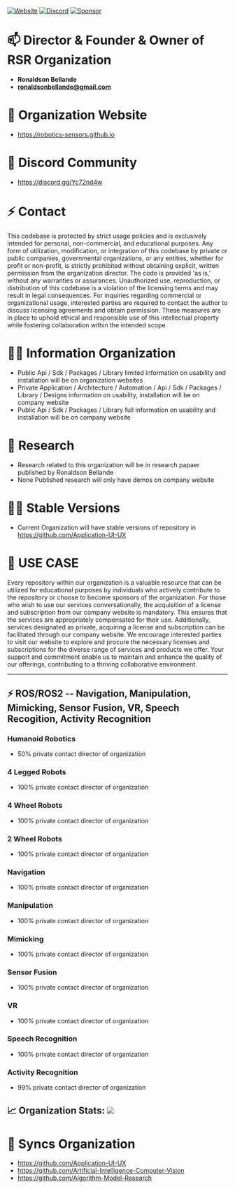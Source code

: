 [![Website](https://img.shields.io/badge/Visit%20our-Website-0099cc?style=for-the-badge)](https://robotics-sensors.github.io)
[![Discord](https://img.shields.io/badge/Join%20our-Discord-7289DA?logo=discord&style=for-the-badge)](https://discord.gg/Yc72nd4w)
[![Sponsor](https://img.shields.io/badge/Sponsor-Robotics%20Sensors%20Research-red?style=for-the-badge&logo=github)](https://github.com/sponsors/Robotics-Sensors)


# 📫 Director & Founder & Owner of RSR Organization
- **Ronaldson Bellande**
- **ronaldsonbellande@gmail.com**

# 🧙 Organization Website
- https://robotics-sensors.github.io

# 🌱 Discord Community
- https://discord.gg/Yc72nd4w

# ⚡ Contact
This codebase is protected by strict usage policies and is exclusively intended for personal, non-commercial, and educational purposes. Any form of utilization, modification, or integration of this codebase by private or public companies, governmental organizations, or any entities, whether for profit or non-profit, is strictly prohibited without obtaining explicit, written permission from the organization director. The code is provided 'as is,' without any warranties or assurances. Unauthorized use, reproduction, or distribution of this codebase is a violation of the licensing terms and may result in legal consequences. For inquiries regarding commercial or organizational usage, interested parties are required to contact the author to discuss licensing agreements and obtain permission. These measures are in place to uphold ethical and responsible use of this intellectual property while fostering collaboration within the intended scope

# 🙋‍♀️ Information Organization
- Public Api / Sdk / Packages / Library limited information on usability and installation will be on organization websites
- Private Application / Architecture / Automation / Api / Sdk / Packages / Library / Designs information on usability, installation will be on company website
- Public Api / Sdk / Packages / Library full information on usability and installation will be on company website

# 🌈 Research
- Research related to this organization will be in research papaer published by Ronaldson Bellande
- None Published research will only have demos on company website

# 👩‍💻 Stable Versions
- Current Organization will have stable versions of repository in https://github.com/Application-UI-UX



# 💼 USE CASE
Every repository within our organization is a valuable resource that can be utilized for educational purposes by individuals who actively contribute to the repository or choose to become sponsors of the organization. For those who wish to use our services conversationally, the acquisition of a license and subscription from our company website is mandatory. This ensures that the services are appropriately compensated for their use. Additionally, services designated as private, acquiring a license and subscription can be facilitated through our company website. We encourage interested parties to visit our website to explore and procure the necessary licenses and subscriptions for the diverse range of services and products we offer. Your support and commitment enable us to maintain and enhance the quality of our offerings, contributing to a thriving collaborative environment.

--------------------------------------------------------------------------------------------------------


## ⚡ ROS/ROS2 -- Navigation, Manipulation, Mimicking, Sensor Fusion, VR, Speech Recogition, Activity Recognition

### Humanoid Robotics
- 50% private contact director of organization

### 4 Legged Robots
- 100% private contact director of organization

### 4 Wheel Robots
- 100% private contact director of organization

### 2 Wheel Robots
- 100% private contact director of organization

### Navigation
- 100% private contact director of organization

### Manipulation
- 100% private contact director of organization

### Mimicking
- 100% private contact director of organization

### Sensor Fusion
- 100% private contact director of organization

### VR
- 100% private contact director of organization

### Speech Recognition
- 100% private contact director of organization

### Activity Recognition
- 99% private contact director of organization


## 📈 Organization Stats: <a href="https://github.com/Robotics-Sensors"> <img src="https://komarev.com/ghpvc/?username=Robotics-Sensors&label=Profile+Views&color=2e8b57&style=flat" /></a>


# 🍿 Syncs Organization 

- https://github.com/Application-UI-UX
- https://github.com/Artificial-Intelligence-Computer-Vision
- https://github.com/Algorithm-Model-Research
